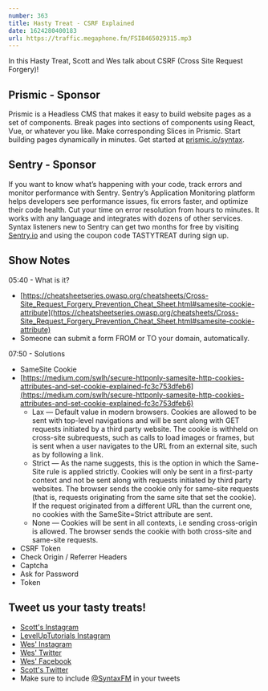 ```yaml
---
number: 363
title: Hasty Treat - CSRF Explained
date: 1624280400183
url: https://traffic.megaphone.fm/FSI8465029315.mp3
---
```


In this Hasty Treat, Scott and Wes talk about CSRF (Cross Site Request Forgery)!

## Prismic - Sponsor
Prismic is a Headless CMS that makes it easy to build website pages as a set of components. Break pages into sections of components using React, Vue, or whatever you like. Make corresponding Slices in Prismic. Start building pages dynamically in minutes. Get started at [prismic.io/syntax](https://prismic.io/syntax).

## Sentry - Sponsor
If you want to know what’s happening with your code, track errors and monitor performance with Sentry. Sentry’s Application Monitoring platform helps developers see performance issues, fix errors faster, and optimize their code health. Cut your time on error resolution from hours to minutes. It works with any language and integrates with dozens of other services. Syntax listeners new to Sentry can get two months for  free by visiting [Sentry.io](https://sentry.io) and using the coupon code TASTYTREAT during sign up.

## Show Notes
05:40 - What is it?
* [https://cheatsheetseries.owasp.org/cheatsheets/Cross-Site_Request_Forgery_Prevention_Cheat_Sheet.html#samesite-cookie-attribute](https://cheatsheetseries.owasp.org/cheatsheets/Cross-Site_Request_Forgery_Prevention_Cheat_Sheet.html#samesite-cookie-attribute)
* Someone can submit a form FROM or TO your domain, automatically. 

07:50 - Solutions
* SameSite Cookie
* [https://medium.com/swlh/secure-httponly-samesite-http-cookies-attributes-and-set-cookie-explained-fc3c753dfeb6](https://medium.com/swlh/secure-httponly-samesite-http-cookies-attributes-and-set-cookie-explained-fc3c753dfeb6)
  * Lax — Default value in modern browsers. Cookies are allowed to be sent with top-level navigations and will be sent along with GET requests initiated by a third party website. The cookie is withheld on cross-site subrequests, such as calls to load images or frames, but is sent when a user navigates to the URL from an external site, such as by following a link.
  * Strict — As the name suggests, this is the option in which the Same-Site rule is applied strictly. Cookies will only be sent in a first-party context and not be sent along with requests initiated by third party websites. The browser sends the cookie only for same-site requests (that is, requests originating from the same site that set the cookie). If the request originated from a different URL than the current one, no cookies with the SameSite=Strict attribute are sent.
  * None — Cookies will be sent in all contexts, i.e sending cross-origin is allowed. The browser sends the cookie with both cross-site and same-site requests.
* CSRF Token
* Check Origin / Referrer Headers
* Captcha
* Ask for Password
* Token

## Tweet us your tasty treats!
* [Scott's Instagram](https://www.instagram.com/stolinski/)
* [LevelUpTutorials Instagram](https://www.instagram.com/LevelUpTutorials/)
* [Wes' Instagram](https://www.instagram.com/wesbos/)
* [Wes' Twitter](https://twitter.com/wesbos)
* [Wes' Facebook](https://www.facebook.com/wesbos.developer)
* [Scott's Twitter](https://twitter.com/stolinski)
* Make sure to include [@SyntaxFM](https://twitter.com/SyntaxFM) in your tweets